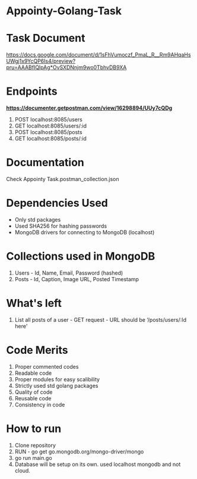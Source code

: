 # Appointy-Golang-Task

# Task Document
https://docs.google.com/document/d/1sFhVumoczf_PmaL_R__Rm9AHqaHsUWgj1x9YcQP6Is4/preview?pru=AAABfIQlpAg*OvSXDNnjm9wo0TbhvDB9XA

# Endpoints
<b> https://documenter.getpostman.com/view/16298894/UUy7cQDg </b>
<ol>
  <li> POST localhost:8085/users </li>
  <li> GET localhost:8085/users/:id </li>
  <li> POST localhost:8085/posts </li>
  <li> GET localhost:8085/posts/:id </li>
</ol>

# Documentation
Check Appointy Task.postman_collection.json 

# Dependencies Used
 - Only std packages
 - Used SHA256 for hashing passwords
 - MongoDB drivers for connecting to MongoDB (localhost)

# Collections used in MongoDB
1. Users - Id, Name, Email, Password (hashed)
2. Posts - Id, Caption, Image URL, Posted Timestamp

# What's left
1. List all posts of a user - GET request - URL should be ‘/posts/users/:Id here'

# Code Merits
1. Proper commented codes
2. Readable code
3. Proper modules for easy scalibility
4. Strictly used std golang packages 
5. Quality of code
6. Reusable code
7. Consistency in code

# How to run
1. Clone repository
2. RUN - go get go.mongodb.org/mongo-driver/mongo
3. go run main.go
4. Database will be setup on its own. used localhost mongodb and not cloud.
